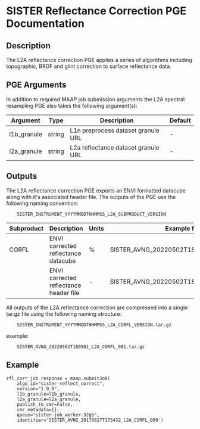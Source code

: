 # SISTER Reflectance Correction PGE Documentation## DescriptionThe L2A reflectance correction PGE applies a series of algorithms including topographic, BRDF and glint correction to surface reflectance data.## PGE ArgumentsIn addition to required MAAP job submission arguments the L2A spectral resampling PGE also takes the following argument(s):|Argument| Type |  Description | Default||---|---|---|---|| l1b_granule| string |L1n preprocess dataset granule URL | -|| l2a_granule| string |L2a reflectance dataset granule URL| -|## OutputsThe L2A reflectance correction PGE exports an ENVI formatted datacube along with it's associated header file. The outputs of the PGE use the following naming convention:		SISTER_INSTRUMENT_YYYYMMDDTHHMMSS_L2A_SUBPRODUCT_VERSION|Subproduct| Description |  Units |Example filename ||---|---|---|---|| CORFL| ENVI corrected reflectance datacube | % | SISTER_AVNG\_20220502T180901\_L2A\_CORFL\_001 || | ENVI corrected reflectance header file  | - | SISTER_AVNG\_20220502T180901\_L2A\_CORFL\_001.hdr |All outputs of the L2A reflectance correction are compressed into a single tar.gz file using the following naming structure: 	 	SISTER_INSTRUMENT_YYYYMMDDTHHMMSS_L2A_CORFL_VERSION.tar.gzexample:		SISTER_AVNG_20220502T180901_L2A_CORFL_001.tar.gz## Example	rfl_corr_job_response = maap.submitJob(	    algo_id="sister-reflect_correct",	    version="1.0.0",	    l1b_granule=l1b_granule,	    l2a_granule=l2a_granule,	    publish_to_cmr=False,	    cmr_metadata={},	    queue="sister-job_worker-32gb",	    identifier='SISTER_AVNG_20170827T175432_L2A_CORFL_000')